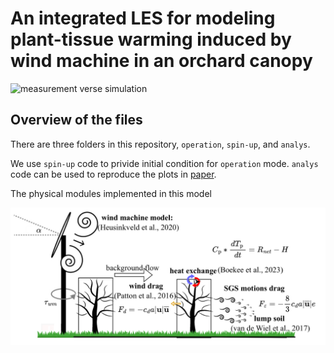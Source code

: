 # An integrated LES for modeling plant-tissue warming induced by wind machine in an orchard canopy

![measurement verse simulation](assets/Comparison_abs_sim.gif)

## Overview of the files

There are three folders in this repository, `operation`, `spin-up`, and `analys`.

We use `spin-up` code to privide initial condition for `operation` mode. `analys` code can be used to reproduce the plots in [paper](https://doi.org/10.1016/j.agrformet.2024.110175).

The physical modules implemented in this model

![physical modules](assets/Coupled_canopy.png)
